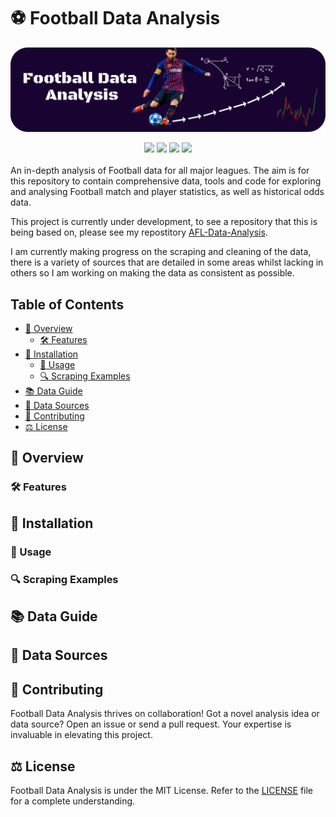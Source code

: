 # ⚽️ Football Data Analysis
![Football Data Analysis Banner Image](/assets/readme_banner.png)
<div align="center">
  <img src="https://img.shields.io/github/last-commit/akareen/Football-Data-Analysis">
  <img src="https://img.shields.io/github/contributors/akareen/Football-Data-Analysis">
  <img src="https://img.shields.io/github/stars/akareen/Football-Data-Analysis?style=social">
  <img src="https://img.shields.io/github/forks/akareen/Football-Data-Analysis?style=social">
</div>
<br>
An in-depth analysis of Football data for all major leagues. The aim is for this repository to contain comprehensive data, tools and code for exploring and analysing Football match and player statistics, as well as historical odds data.  

This project is currently under development, to see a repository that this is being based on, please see my repostitory [AFL-Data-Analysis](https://github.com/akareen/AFL-Data-Analysis).

I am currently making progress on the scraping and cleaning of the data, there is a variety of sources that are detailed in some areas whilst lacking in others so I am working on making the data as consistent as possible.

## Table of Contents
- [🔦 Overview](#overview)
  - [🛠 Features](#features)
- [💾 Installation](#installation)
  - [📖 Usage](#usage)
  - [🔍 Scraping Examples](#scraping-examples)
- [📚 Data Guide](#data-guide)
- [🔗 Data Sources](#data-sources)
- [🤝 Contributing](#contributing)
- [⚖️ License](#license)

## 🔦 Overview

### 🛠 Features

## 💾 Installation

### 📖 Usage

### 🔍 Scraping Examples

## 📚 Data Guide

## 🔗 Data Sources

## 🤝 Contributing

Football Data Analysis thrives on collaboration! Got a novel analysis idea or data source? Open an issue or send a pull request. Your expertise is invaluable in elevating this project.

## ⚖️ License

Football Data Analysis is under the MIT License. Refer to the [LICENSE](LICENSE) file for a complete understanding.